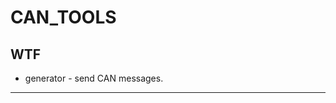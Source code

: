 CAN_TOOLS
=======================

WTF
---

 - generator - send CAN messages.
_______________________
